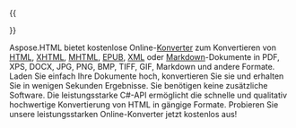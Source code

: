 ﻿---
translation: true
deploy: false
---

{{<section conversion>}}

Aspose.HTML bietet kostenlose Online-<a href="https://products.aspose.app/html/conversion" target="_blank">Konverter</a> zum Konvertieren von <a href="https://products.aspose .app/html/conversion/html" target="_blank">HTML</a>, <a href="https://products.aspose.app/html/conversion/xhtml" target="_blank">XHTML</a>, <a href="https://products.aspose.app/html/conversion/mhtml" target="_blank">MHTML</a>, <a href="https://products.aspose. app/html/conversion/epub" target="_blank">EPUB</a>, <a href="https://products.aspose.app/html/conversion/xml" target="_blank">XML</a> oder <a href="https://products.aspose.app/html/conversion/md" target="_blank">Markdown</a>-Dokumente in PDF, XPS, DOCX, JPG, PNG, BMP, TIFF, GIF, Markdown und andere Formate. Laden Sie einfach Ihre Dokumente hoch, konvertieren Sie sie und erhalten Sie in wenigen Sekunden Ergebnisse. Sie benötigen keine zusätzliche Software. Die leistungsstarke C#-API ermöglicht die schnelle und qualitativ hochwertige Konvertierung von HTML in gängige Formate. Probieren Sie unsere leistungsstarken Online-Konverter jetzt kostenlos aus!